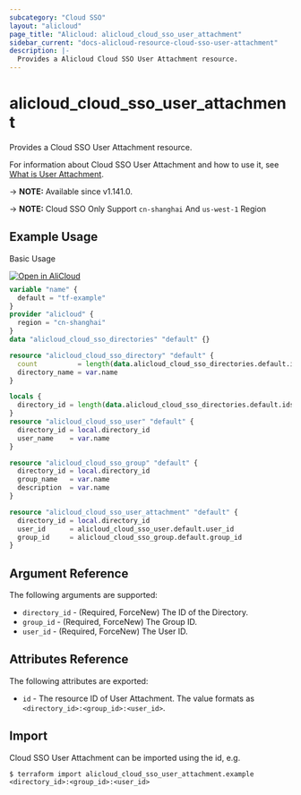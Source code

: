```yaml
---
subcategory: "Cloud SSO"
layout: "alicloud"
page_title: "Alicloud: alicloud_cloud_sso_user_attachment"
sidebar_current: "docs-alicloud-resource-cloud-sso-user-attachment"
description: |-
  Provides a Alicloud Cloud SSO User Attachment resource.
---
```


# alicloud_cloud_sso_user_attachment

Provides a Cloud SSO User Attachment resource.

For information about Cloud SSO User Attachment and how to use it, see [What is User Attachment](https://www.alibabacloud.com/help/en/cloudsso/latest/api-cloudsso-2021-05-15-addusertogroup).

-> **NOTE:** Available since v1.141.0.

-> **NOTE:** Cloud SSO Only Support `cn-shanghai` And `us-west-1` Region

## Example Usage

Basic Usage

<div style="display: block;margin-bottom: 40px;"><div class="oics-button" style="float: right;position: absolute;margin-bottom: 10px;">
  <a href="https://api.aliyun.com/api-tools/terraform?resource=alicloud_cloud_sso_user_attachment&exampleId=3d746551-7c63-8c3f-43fb-988d66c21a63ffbd500b&activeTab=example&spm=docs.r.cloud_sso_user_attachment.0.3d7465517c&intl_lang=EN_US" target="_blank">
    <img alt="Open in AliCloud" src="https://img.alicdn.com/imgextra/i1/O1CN01hjjqXv1uYUlY56FyX_!!6000000006049-55-tps-254-36.svg" style="max-height: 44px; max-width: 100%;">
  </a>
</div></div>

```terraform
variable "name" {
  default = "tf-example"
}
provider "alicloud" {
  region = "cn-shanghai"
}
data "alicloud_cloud_sso_directories" "default" {}

resource "alicloud_cloud_sso_directory" "default" {
  count          = length(data.alicloud_cloud_sso_directories.default.ids) > 0 ? 0 : 1
  directory_name = var.name
}

locals {
  directory_id = length(data.alicloud_cloud_sso_directories.default.ids) > 0 ? data.alicloud_cloud_sso_directories.default.ids[0] : concat(alicloud_cloud_sso_directory.default.*.id, [""])[0]
}
resource "alicloud_cloud_sso_user" "default" {
  directory_id = local.directory_id
  user_name    = var.name
}

resource "alicloud_cloud_sso_group" "default" {
  directory_id = local.directory_id
  group_name   = var.name
  description  = var.name
}

resource "alicloud_cloud_sso_user_attachment" "default" {
  directory_id = local.directory_id
  user_id      = alicloud_cloud_sso_user.default.user_id
  group_id     = alicloud_cloud_sso_group.default.group_id
}
```

## Argument Reference

The following arguments are supported:

* `directory_id` - (Required, ForceNew) The ID of the Directory.
* `group_id` - (Required, ForceNew) The Group ID.
* `user_id` - (Required, ForceNew) The User ID.

## Attributes Reference

The following attributes are exported:

* `id` - The resource ID of User Attachment. The value formats as `<directory_id>:<group_id>:<user_id>`.

## Import

Cloud SSO User Attachment can be imported using the id, e.g.

```shell
$ terraform import alicloud_cloud_sso_user_attachment.example <directory_id>:<group_id>:<user_id>
```
